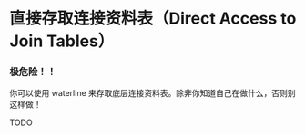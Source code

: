 # 直接存取连接资料表（Direct Access to Join Tables）
### 极危险！！

你可以使用 waterline 来存取底层连接资料表。除非你知道自己在做什么，否则别这样做！


TODO

<docmeta name="uniqueID" value="joinTables33382">
<docmeta name="displayName" value="Accessing Join Tables">
